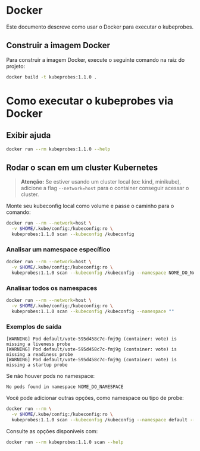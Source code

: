 # Docker

Este documento descreve como usar o Docker para executar o kubeprobes.

## Construir a imagem Docker

Para construir a imagem Docker, execute o seguinte comando na raiz do projeto:

```sh
docker build -t kubeprobes:1.1.0 .
```

# Como executar o kubeprobes via Docker

## Exibir ajuda

```sh
docker run --rm kubeprobes:1.1.0 --help
```

## Rodar o scan em um cluster Kubernetes

> **Atenção:** Se estiver usando um cluster local (ex: kind, minikube), adicione a flag `--network=host` para o container conseguir acessar o cluster.

Monte seu kubeconfig local como volume e passe o caminho para o comando:

```sh
docker run --rm --network=host \
  -v $HOME/.kube/config:/kubeconfig:ro \
  kubeprobes:1.1.0 scan --kubeconfig /kubeconfig
```

### Analisar um namespace específico

```sh
docker run --rm --network=host \
  -v $HOME/.kube/config:/kubeconfig:ro \
  kubeprobes:1.1.0 scan --kubeconfig /kubeconfig --namespace NOME_DO_NAMESPACE
```

### Analisar todos os namespaces

```sh
docker run --rm --network=host \
  -v $HOME/.kube/config:/kubeconfig:ro \
  kubeprobes:1.1.0 scan --kubeconfig /kubeconfig --namespace ""
```

### Exemplos de saída

```
[WARNING] Pod default/vote-595d458c7c-fmj9g (container: vote) is missing a liveness probe
[WARNING] Pod default/vote-595d458c7c-fmj9g (container: vote) is missing a readiness probe
[WARNING] Pod default/vote-595d458c7c-fmj9g (container: vote) is missing a startup probe
```

Se não houver pods no namespace:
```
No pods found in namespace NOME_DO_NAMESPACE
```

Você pode adicionar outras opções, como namespace ou tipo de probe:

```sh
docker run --rm \
  -v $HOME/.kube/config:/kubeconfig:ro \
  kubeprobes:1.1.0 scan --kubeconfig /kubeconfig --namespace default --probe-type liveness
```

Consulte as opções disponíveis com:

```sh
docker run --rm kubeprobes:1.1.0 scan --help
```